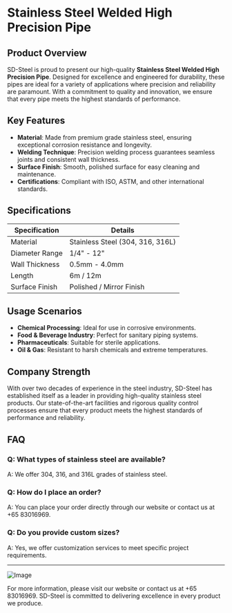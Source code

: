 # Stainless Steel Welded High Precision Pipe

## Product Overview

SD-Steel is proud to present our high-quality **Stainless Steel Welded High Precision Pipe**. Designed for excellence and engineered for durability, these pipes are ideal for a variety of applications where precision and reliability are paramount. With a commitment to quality and innovation, we ensure that every pipe meets the highest standards of performance.

## Key Features

- **Material**: Made from premium grade stainless steel, ensuring exceptional corrosion resistance and longevity.
- **Welding Technique**: Precision welding process guarantees seamless joints and consistent wall thickness.
- **Surface Finish**: Smooth, polished surface for easy cleaning and maintenance.
- **Certifications**: Compliant with ISO, ASTM, and other international standards.

## Specifications

| Specification       | Details                         |
|---------------------|---------------------------------|
| Material            | Stainless Steel (304, 316, 316L)|
| Diameter Range      | 1/4" - 12"                      |
| Wall Thickness      | 0.5mm - 4.0mm                   |
| Length              | 6m / 12m                        |
| Surface Finish      | Polished / Mirror Finish        |

## Usage Scenarios

- **Chemical Processing**: Ideal for use in corrosive environments.
- **Food & Beverage Industry**: Perfect for sanitary piping systems.
- **Pharmaceuticals**: Suitable for sterile applications.
- **Oil & Gas**: Resistant to harsh chemicals and extreme temperatures.

## Company Strength

With over two decades of experience in the steel industry, SD-Steel has established itself as a leader in providing high-quality stainless steel products. Our state-of-the-art facilities and rigorous quality control processes ensure that every product meets the highest standards of performance and reliability.

## FAQ

### Q: What types of stainless steel are available?
A: We offer 304, 316, and 316L grades of stainless steel.

### Q: How do I place an order?
A: You can place your order directly through our website or contact us at +65 83016969.

### Q: Do you provide custom sizes?
A: Yes, we offer customization services to meet specific project requirements.

---

![Image](https://github.com/user-attachments/assets/2567258e-e124-4816-932d-1809bd27ef0b)

For more information, please visit our website or contact us at +65 83016969. SD-Steel is committed to delivering excellence in every product we produce.